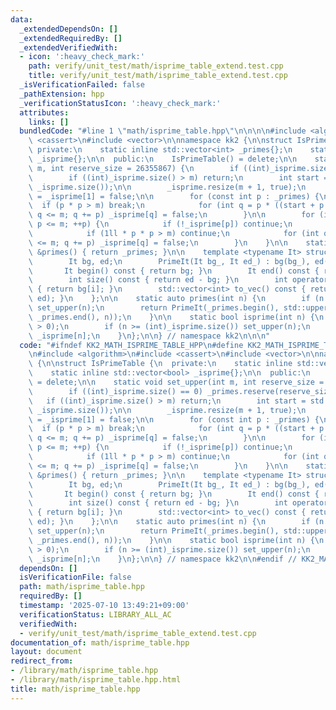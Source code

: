 ```yaml
---
data:
  _extendedDependsOn: []
  _extendedRequiredBy: []
  _extendedVerifiedWith:
  - icon: ':heavy_check_mark:'
    path: verify/unit_test/math/isprime_table_extend.test.cpp
    title: verify/unit_test/math/isprime_table_extend.test.cpp
  _isVerificationFailed: false
  _pathExtension: hpp
  _verificationStatusIcon: ':heavy_check_mark:'
  attributes:
    links: []
  bundledCode: "#line 1 \"math/isprime_table.hpp\"\n\n\n\n#include <algorithm>\n#include\
    \ <cassert>\n#include <vector>\n\nnamespace kk2 {\n\nstruct IsPrimeTable {\n \
    \ private:\n    static inline std::vector<int> _primes{};\n    static inline std::vector<bool>\
    \ _isprime{};\n\n  public:\n    IsPrimeTable() = delete;\n\n    static void set_upper(int\
    \ m, int reserve_size = 26355867) {\n        if ((int)_isprime.size() == 0) _primes.reserve(reserve_size);\n\
    \        if ((int)_isprime.size() > m) return;\n        int start = std::max<int>(2,\
    \ _isprime.size());\n\n        _isprime.resize(m + 1, true);\n        _isprime[0]\
    \ = _isprime[1] = false;\n\n        for (const int p : _primes) {\n          \
    \  if (p * p > m) break;\n            for (int q = p * ((start + p - 1) / p);\
    \ q <= m; q += p) _isprime[q] = false;\n        }\n\n        for (int p = start;\
    \ p <= m; ++p) {\n            if (!_isprime[p]) continue;\n            _primes.push_back(p);\n\
    \            if (1ll * p * p > m) continue;\n            for (int q = p * p; q\
    \ <= m; q += p) _isprime[q] = false;\n        }\n    }\n\n    static const std::vector<int>\
    \ &primes() { return _primes; }\n\n    template <typename It> struct PrimeIt {\n\
    \        It bg, ed;\n        PrimeIt(It bg_, It ed_) : bg(bg_), ed(ed_) {}\n \
    \       It begin() const { return bg; }\n        It end() const { return ed; }\n\
    \        int size() const { return ed - bg; }\n        int operator[](int i) const\
    \ { return bg[i]; }\n        std::vector<int> to_vec() const { return std::vector<int>(bg,\
    \ ed); }\n    };\n\n    static auto primes(int n) {\n        if (n >= (int)_isprime.size())\
    \ set_upper(n);\n        return PrimeIt(_primes.begin(), std::upper_bound(_primes.begin(),\
    \ _primes.end(), n));\n    }\n\n    static bool isprime(int n) {\n        assert(n\
    \ > 0);\n        if (n >= (int)_isprime.size()) set_upper(n);\n        return\
    \ _isprime[n];\n    }\n};\n\n} // namespace kk2\n\n\n"
  code: "#ifndef KK2_MATH_ISPRIME_TABLE_HPP\n#define KK2_MATH_ISPRIME_TABLE_HPP 1\n\
    \n#include <algorithm>\n#include <cassert>\n#include <vector>\n\nnamespace kk2\
    \ {\n\nstruct IsPrimeTable {\n  private:\n    static inline std::vector<int> _primes{};\n\
    \    static inline std::vector<bool> _isprime{};\n\n  public:\n    IsPrimeTable()\
    \ = delete;\n\n    static void set_upper(int m, int reserve_size = 26355867) {\n\
    \        if ((int)_isprime.size() == 0) _primes.reserve(reserve_size);\n     \
    \   if ((int)_isprime.size() > m) return;\n        int start = std::max<int>(2,\
    \ _isprime.size());\n\n        _isprime.resize(m + 1, true);\n        _isprime[0]\
    \ = _isprime[1] = false;\n\n        for (const int p : _primes) {\n          \
    \  if (p * p > m) break;\n            for (int q = p * ((start + p - 1) / p);\
    \ q <= m; q += p) _isprime[q] = false;\n        }\n\n        for (int p = start;\
    \ p <= m; ++p) {\n            if (!_isprime[p]) continue;\n            _primes.push_back(p);\n\
    \            if (1ll * p * p > m) continue;\n            for (int q = p * p; q\
    \ <= m; q += p) _isprime[q] = false;\n        }\n    }\n\n    static const std::vector<int>\
    \ &primes() { return _primes; }\n\n    template <typename It> struct PrimeIt {\n\
    \        It bg, ed;\n        PrimeIt(It bg_, It ed_) : bg(bg_), ed(ed_) {}\n \
    \       It begin() const { return bg; }\n        It end() const { return ed; }\n\
    \        int size() const { return ed - bg; }\n        int operator[](int i) const\
    \ { return bg[i]; }\n        std::vector<int> to_vec() const { return std::vector<int>(bg,\
    \ ed); }\n    };\n\n    static auto primes(int n) {\n        if (n >= (int)_isprime.size())\
    \ set_upper(n);\n        return PrimeIt(_primes.begin(), std::upper_bound(_primes.begin(),\
    \ _primes.end(), n));\n    }\n\n    static bool isprime(int n) {\n        assert(n\
    \ > 0);\n        if (n >= (int)_isprime.size()) set_upper(n);\n        return\
    \ _isprime[n];\n    }\n};\n\n} // namespace kk2\n\n#endif // KK2_MATH_ISPRIME_TABLE_HPP\n"
  dependsOn: []
  isVerificationFile: false
  path: math/isprime_table.hpp
  requiredBy: []
  timestamp: '2025-07-10 13:49:21+09:00'
  verificationStatus: LIBRARY_ALL_AC
  verifiedWith:
  - verify/unit_test/math/isprime_table_extend.test.cpp
documentation_of: math/isprime_table.hpp
layout: document
redirect_from:
- /library/math/isprime_table.hpp
- /library/math/isprime_table.hpp.html
title: math/isprime_table.hpp
---
```

